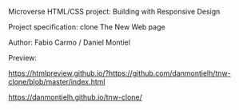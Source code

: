 Microverse HTML/CSS project: Building with Responsive Design

Project specification: clone The New Web page

Author: Fabio Carmo / Daniel Montiel

Preview:

https://htmlpreview.github.io/?https://github.com/danmontielh/tnw-clone/blob/master/index.html

https://danmontielh.github.io/tnw-clone/
